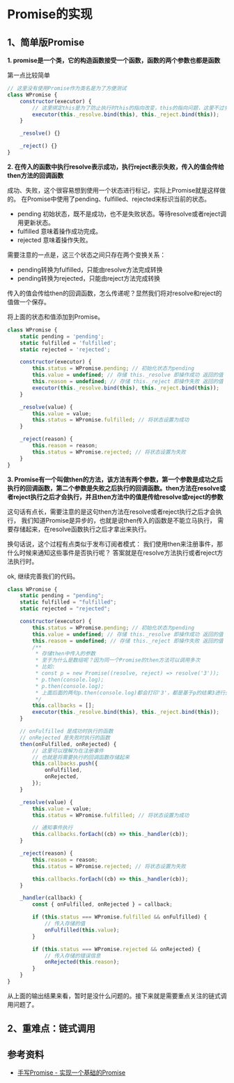 # Promise的实现

## 1、简单版Promise

**1. promise是一个类，它的构造函数接受一个函数，函数的两个参数也都是函数**

第一点比较简单

```js
// 这里没有使用Promise作为类名是为了方便测试
class WPromise {
    constructor(executor) {
        // 这里绑定this是为了防止执行时this的指向改变，this的指向问题，这里不过多赘述
        executor(this._resolve.bind(this), this._reject.bind(this));
    }

    _resolve() {}

    _reject() {}
}
```

**2. 在传入的函数中执行resolve表示成功，执行reject表示失败，传入的值会传给then方法的回调函数**

成功、失败，这个很容易想到使用一个状态进行标记，实际上Promise就是这样做的。
在Promise中使用了pending、fulfilled、rejected来标识当前的状态。

- pending 初始状态，既不是成功，也不是失败状态。等待resolve或者reject调用更新状态。
- fulfilled 意味着操作成功完成。
- rejected 意味着操作失败。

需要注意的一点是，这三个状态之间只存在两个变换关系：

- pending转换为fulfilled，只能由resolve方法完成转换
- pending转换为rejected，只能由reject方法完成转换

传入的值会传给then的回调函数，怎么传递呢？显然我们将对resolve和reject的值做一个保存。

将上面的状态和值添加到Promise。

```js
class WPromise {
    static pending = 'pending';
    static fulfilled = 'fulfilled';
    static rejected = 'rejected';

    constructor(executor) {
        this.status = WPromise.pending; // 初始化状态为pending
        this.value = undefined; // 存储 this._resolve 即操作成功 返回的值
        this.reason = undefined; // 存储 this._reject 即操作失败 返回的值
        executor(this._resolve.bind(this), this._reject.bind(this));
    }

    _resolve(value) {
        this.value = value;
        this.status = WPromise.fulfilled; // 将状态设置为成功
    }

    _reject(reason) {
        this.reason = reason;
        this.status = WPromise.rejected; // 将状态设置为失败
    }
}
```

**3. Promise有一个叫做then的方法，该方法有两个参数，第一个参数是成功之后执行的回调函数，第二个参数是失败之后执行的回调函数。then方法在resolve或者reject执行之后才会执行，并且then方法中的值是传给resolve或reject的参数**

这句话有点长，需要注意的是这句then方法在resolve或者reject执行之后才会执行，
我们知道Promise是异步的，也就是说then传入的函数是不能立马执行，
需要存储起来，在resolve函数执行之后才拿出来执行。

换句话说，这个过程有点类似于发布订阅者模式：
我们使用then来注册事件，那什么时候来通知这些事件是否执行呢？
答案就是在resolve方法执行或者reject方法执行时。

ok, 继续完善我们的代码。

```javascript
class WPromise {
    static pending = "pending";
    static fulfilled = "fulfilled";
    static rejected = "rejected";

    constructor(executor) {
        this.status = WPromise.pending; // 初始化状态为pending
        this.value = undefined; // 存储 this._resolve 即操作成功 返回的值
        this.reason = undefined; // 存储 this._reject 即操作失败 返回的值
        /**
         * 存储then中传入的参数
         * 至于为什么是数组呢？因为同一个Promise的then方法可以调用多次
         * 比如:
         * const p = new Promise((resolve, reject) => resolve('3'));
         * p.then(console.log);
         * p.then(console.log);
         * 上面后面的两句p.then(console.log)都会打印'3'，都是基于p的结果3进行处理的（两个p.then互相无关）
         */
        this.callbacks = [];
        executor(this._resolve.bind(this), this._reject.bind(this));
    }

    // onFulfilled 是成功时执行的函数
    // onRejected 是失败时执行的函数
    then(onFulfilled, onRejected) {
        // 这里可以理解为在注册事件
        // 也就是将需要执行的回调函数存储起来
        this.callbacks.push({
            onFulfilled,
            onRejected,
        });
    }

    _resolve(value) {
        this.value = value;
        this.status = WPromise.fulfilled; // 将状态设置为成功

        // 通知事件执行
        this.callbacks.forEach((cb) => this._handler(cb));
    }

    _reject(reason) {
        this.reason = reason;
        this.status = WPromise.rejected; // 将状态设置为失败

        this.callbacks.forEach((cb) => this._handler(cb));
    }

    _handler(callback) {
        const { onFulfilled, onRejected } = callback;

        if (this.status === WPromise.fulfilled && onFulfilled) {
            // 传入存储的值
            onFulfilled(this.value);
        }

        if (this.status === WPromise.rejected && onRejected) {
            // 传入存储的错误信息
            onRejected(this.reason);
        }
    }
}
```

从上面的输出结果来看，暂时是没什么问题的。接下来就是需要重点关注的链式调用问题了。

## 2、重难点：链式调用



## 参考资料

- [手写Promise - 实现一个基础的Promise](https://segmentfault.com/a/1190000023180502)
